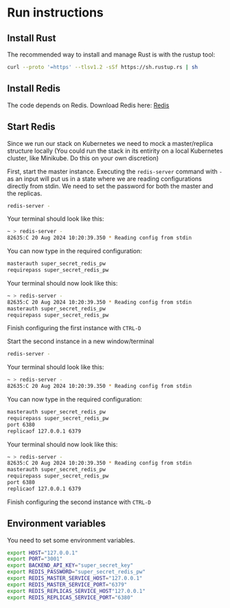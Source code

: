 # Run instructions
## Install Rust
The recommended way to install and manage Rust is with the rustup tool:
```sh
curl --proto '=https' --tlsv1.2 -sSf https://sh.rustup.rs | sh
```
## Install Redis
The code depends on Redis. Download Redis here:
[Redis](https://redis.io/docs/latest/get-started/)

## Start Redis
Since we run our stack on Kubernetes we need to mock a master/replica structure locally (You could run the stack in its entirity on a local Kubernetes cluster, like Minikube. Do this on your own discretion)

First, start the master instance. Executing the `redis-server` command with `-` as an input will put us in a state where we are reading configurations directly from stdin. We need to set the password for both the master and the replicas.

```sh
redis-server -
```
Your terminal should look like this:
```sh
~ > redis-server -
82635:C 20 Aug 2024 10:20:39.350 * Reading config from stdin

```

You can now type in the required configuration:
```sh
masterauth super_secret_redis_pw
requirepass super_secret_redis_pw
```

Your terminal should now look like this:
```sh
~ > redis-server -
82635:C 20 Aug 2024 10:20:39.350 * Reading config from stdin
masterauth super_secret_redis_pw
requirepass super_secret_redis_pw
```
Finish configuring the first instance with `CTRL-D`


Start the second instance in a new window/terminal
```sh
redis-server -
```
Your terminal should look like this:
```sh
~ > redis-server -
82635:C 20 Aug 2024 10:20:39.350 * Reading config from stdin

```

You can now type in the required configuration:
```sh
masterauth super_secret_redis_pw
requirepass super_secret_redis_pw
port 6380
replicaof 127.0.0.1 6379
```

Your terminal should now look like this:
```sh
~ > redis-server -
82635:C 20 Aug 2024 10:20:39.350 * Reading config from stdin
masterauth super_secret_redis_pw
requirepass super_secret_redis_pw
port 6380
replicaof 127.0.0.1 6379
```

Finish configuring the second instance with `CTRL-D`

## Environment variables

You need to set some environment variables.

```sh
export HOST="127.0.0.1"
export PORT="3001"
export BACKEND_API_KEY="super_secret_key"
export REDIS_PASSWORD="super_secret_redis_pw"
export REDIS_MASTER_SERVICE_HOST="127.0.0.1"
export REDIS_MASTER_SERVICE_PORT="6379"
export REDIS_REPLICAS_SERVICE_HOST"127.0.0.1"
export REDIS_REPLICAS_SERVICE_PORT="6380"
```
